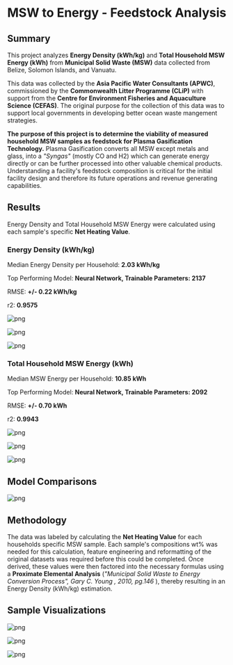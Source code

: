 # MSW to Energy - Feedstock Analysis

## Summary
 This project analyzes <b>Energy Density (kWh/kg)</b> and <b>Total Household MSW Energy (kWh)</b> from <b>Municipal
 Solid Waste (MSW)</b> data collected from Belize, Solomon Islands, and Vanuatu. 
 
 This data was collected by the <b>Asia Pacific Water Consultants (APWC)</b>, commissioned by the <b>Commonwealth Litter Programme (CLiP)</b>
 with support from the <b> Centre for Environment Fisheries and Aquaculture Science (CEFAS)</b>. The original purpose for 
 the collection of this data was to support local governments in developing better ocean waste mangement strategies.  
 
 <b>The purpose of this project is to determine the viability of measured household MSW samples as feedstock for Plasma Gasification 
 Technology.</b> Plasma Gasification converts all MSW except metals and glass, into a <i>"Syngas"</i> (mostly CO and H2) which 
 can generate energy directly or can be further processed into other valuable chemical products. Understanding a facility's 
 feedstock composition is critical for the initial facility design and therefore its future operations and revenue 
 generating capabilities.
 
 ## Results
 Energy Density and Total Household MSW Energy were calculated using each sample's specific <b>Net Heating Value</b>.
 
 ### Energy Density (kWh/kg)
 Median Energy Density per Household: <b>2.03 kWh/kg</b>
 
 Top Performing Model: <b>Neural Network, Trainable Parameters: 2137</b>
 
 RMSE: <b>+/- 0.22 kWh/kg</b>
 
 r2: <b>0.9575</b>
 
  ![png](Image_Files/Combined_Model_Energy_Density/output_104_0.png)
  
  ![png](Image_Files/Combined_Model_Energy_Density/output_104_1.png)
  
  ![png](Image_Files/Combined_Model_Energy_Density/output_104_2.png)

 ### Total Household MSW Energy (kWh)
 Median MSW Energy per Household: <b>10.85 kWh</b>
 
 Top Performing Model: <b>Neural Network, Trainable Parameters: 2092</b>
 
 RMSE: <b>+/- 0.70 kWh</b>
 
 r2: <b>0.9943</b>
 
 ![png](Image_Files/Combined_Model_Total_Energy/output_105_0.png)
 
 ![png](Image_Files/Combined_Model_Total_Energy/output_105_1.png)
 
 ![png](Image_Files/Combined_Model_Total_Energy/output_105_2.png)
 
 ## Model Comparisons
 
 ![png](Image_Files/EDA_Visualizations/model_comps.PNG)
 
 ## Methodology
 The data was labeled by calculating the <b>Net Heating Value</b> for each households specific MSW sample.  Each sample's
 compositions wt% was needed for this calculation, feature engineering and reformatting of the original datasets was required before
 this could be completed.  Once derived, these values were then factored into the necessary formulas using a <b>Proximate Elemental Analysis</b> 
 (<i>"Municipal Solid Waste to Energy Conversion Process", Gary C. Young , 2010, pg.146 </i>), thereby resulting in an 
 Energy Density (kWh/kg) estimation.
 
 ## Sample Visualizations

 ![png](Image_Files/EDA_Visualizations/belize_folium_map.PNG)

 ![png](Image_Files/EDA_Visualizations/output_38_1.png)
 
 ![png](Image_Files/Combined_Model_Total_Energy/output_80_0.png)
